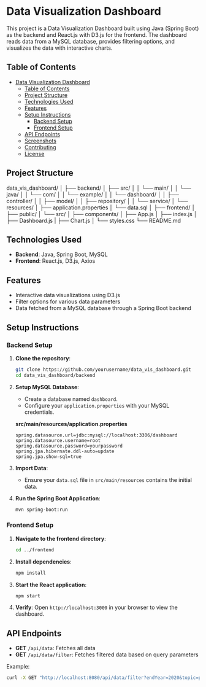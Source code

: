 # Data Visualization Dashboard

This project is a Data Visualization Dashboard built using Java (Spring Boot) as the backend and React.js with D3.js for the frontend. The dashboard reads data from a MySQL database, provides filtering options, and visualizes the data with interactive charts.

## Table of Contents

- [Data Visualization Dashboard](#data-visualization-dashboard)
  - [Table of Contents](#table-of-contents)
  - [Project Structure](#project-structure)
  - [Technologies Used](#technologies-used)
  - [Features](#features)
  - [Setup Instructions](#setup-instructions)
    - [Backend Setup](#backend-setup)
    - [Frontend Setup](#frontend-setup)
  - [API Endpoints](#api-endpoints)
  - [Screenshots](#screenshots)
  - [Contributing](#contributing)
  - [License](#license)

## Project Structure

data_vis_dashboard/
│
├── backend/
│ ├── src/
│ │ └── main/
│ │ └── java/
│ │ └── com/
│ │ └── example/
│ │ └── dashboard/
│ │ ├── controller/
│ │ ├── model/
│ │ ├── repository/
│ │ └── service/
│ └── resources/
│ ├── application.properties
│ └── data.sql
│
├── frontend/
│ ├── public/
│ └── src/
│ ├── components/
│ ├── App.js
│ ├── index.js
│ ├── Dashboard.js
| ├── Chart.js
│ └── styles.css
└── README.md


## Technologies Used

- **Backend**: Java, Spring Boot, MySQL
- **Frontend**: React.js, D3.js, Axios

## Features

- Interactive data visualizations using D3.js
- Filter options for various data parameters
- Data fetched from a MySQL database through a Spring Boot backend

## Setup Instructions

### Backend Setup

1. **Clone the repository**:
    ```bash
    git clone https://github.com/yourusername/data_vis_dashboard.git
    cd data_vis_dashboard/backend
    ```

2. **Setup MySQL Database**:
    - Create a database named `dashboard`.
    - Configure your `application.properties` with your MySQL credentials.

    **src/main/resources/application.properties**
    ```properties
    spring.datasource.url=jdbc:mysql://localhost:3306/dashboard
    spring.datasource.username=root
    spring.datasource.password=yourpassword
    spring.jpa.hibernate.ddl-auto=update
    spring.jpa.show-sql=true
    ```

3. **Import Data**:
    - Ensure your `data.sql` file in `src/main/resources` contains the initial data.

4. **Run the Spring Boot Application**:
    ```bash
    mvn spring-boot:run
    ```

### Frontend Setup

1. **Navigate to the frontend directory**:
    ```bash
    cd ../frontend
    ```

2. **Install dependencies**:
    ```bash
    npm install
    ```

3. **Start the React application**:
    ```bash
    npm start
    ```

4. **Verify**: Open `http://localhost:3000` in your browser to view the dashboard.

## API Endpoints

- **GET** `/api/data`: Fetches all data
- **GET** `/api/data/filter`: Fetches filtered data based on query parameters

Example:
```bash
curl -X GET "http://localhost:8080/api/data/filter?endYear=2020&topic=pharmaceutical"



